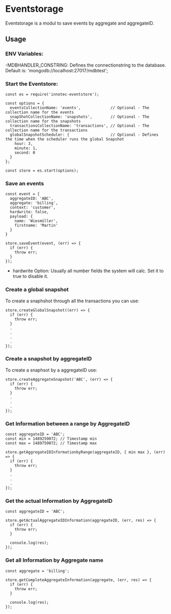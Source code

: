 # Eventstorage

Eventstorage is a modul to save events by aggregate and aggregateID.

## Usage

### ENV Variables:

-MDBHANDLER_CONSTRING: Defines the connectionstring to the database. Default is: 'mongodb://localhost:27017/mdbtest';

### Start the Eventstore:

```
const es = require('innotec-eventstore');

const options = {
  eventsCollectionName: 'events',             // Optional - The collection name for the events
  snapShotCollectionName: 'snapshots',        // Optional - The collection name for the snapshots
  transactionsCollectionName: 'transactions', // Optional - The collection name for the transactions
  globalSnapshotScheduler: {                  // Optional - Defines the time when the scheduler runs the global Snapshot
    hour: 3,
    minute: 1,
    second: 0
  }
};

const store = es.start(options);
```

### Save an events

```
const event = {
  aggregateID: 'ABC',
  aggregate: 'billing',
  context: 'customer',
  hardwrite: false,
  payload: {
    name: 'Wiesmüller',
    firstname: 'Martin'
  }
}

store.saveEvent(event, (err) => {
  if (err) {
    throw err;
  }
});
```

- hardwrite Option: Usually all number fields the system will calc. Set it to true to disable it.

### Create a global snapshot

To create a snaphshot through all the transactions you can use:

```
store.createGlobalSnapshot((err) => {
  if (err) {
    throw err;
  }
  .
  .
  .
  .
});
```

### Create a snapshot by aggregateID

To create a snaphsot by a aggregateID use:

```
store.createAggregateSnapshot('ABC', (err) => {
  if (err) {
    throw err;
  }
  .
  .
  .
});
```

### Get Information between a range by AggregateID

```
const aggregateID = 'ABC';
const min = 1489259072; // Timestamp min
const max = 1489759072; // Timestamp max

store.getAggregateIDInformationbyRange(aggregateID, { min max }, (err) => {
  if (err) {
    throw err;
  }
  .
  .
  .
});
```


### Get the actual Information by AggregateID

```
const aggregateID = 'ABC';

store.getActualAggregateIDInformation(aggregateID, (err, res) => {
  if (err) {
    throw err;
  }

  console.log(res);
});
```

### Get all Information by Aggregate name

```
const aggregate = 'billing';

store.getCompleteAggregateInformation(aggregate, (err, res) => {
  if (err) {
    throw err;
  }

  console.log(res);
});
```
